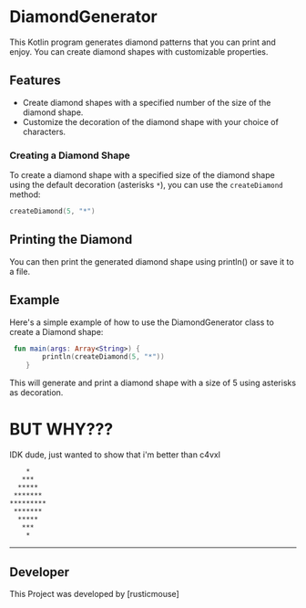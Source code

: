 # DiamondGenerator

This Kotlin program generates diamond patterns that you can print and enjoy. You can create diamond shapes with customizable properties.

## Features

- Create diamond shapes with a specified number of the size of the diamond shape.
- Customize the decoration of the diamond shape with your choice of characters.

### Creating a Diamond Shape

To create a diamond shape with a specified size of the diamond shape using the default decoration (asterisks `*`), you can use the `createDiamond` method:

```kotlin
createDiamond(5, "*")
```

## Printing the Diamond
You can then print the generated diamond shape using println() or save it to a file.

## Example

Here's a simple example of how to use the DiamondGenerator class to create a Diamond shape:
```kotlin
 fun main(args: Array<String>) {
        println(createDiamond(5, "*"))
    }
```
This will generate and print a diamond shape with a size of 5 using asterisks as decoration.

# BUT WHY???
IDK dude, just wanted to show that i'm better than c4vxl
```
    *
   ***
  *****
 *******
*********
 *******
  *****
   ***
    *
```
---
## Developer
This Project was developed by [rusticmouse]
